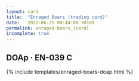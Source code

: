 ```yaml
---
layout: card
title:  "Enraged Boars (trading card)"
date:   2022-06-25 08:44:00 +0100
permalink: enraged-boars_(card)
incomplete: true
---
```


## DOAp &middot; EN-039 C

{% include templates/enraged-boars-doap.html %}